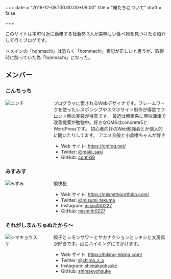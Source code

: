+++
date = "2016-12-08T00:00:00+09:00"
title = "俺たちについて"
draft = false

+++

このサイトは本町付近に勤務する社畜勢 3人が美味しい食べ物を見つけたら紹介して行くブログです。

ドメインの「honmachi」は恐らく「hommachi」表記が正しいと思うが、取得時に酔っていた為「honmachi」になった。

## メンバー

### こんちっち

<dl>
<dt style="float: left; clear: left; width: 20%;"><img src="/images/icon/contiki9.jpg" alt="コンチ" style="max-width: 100%;"></dt>
<dd style="padding-left: 22%;">
<p>プログラマに愛されるWebデザイナです。フレームワークを使ったレスポンシブやスマホサイト制作が得意でフロント側の実装が得意です。 最近は解析系に興味津津で改善提案が勉強中。好きなCMSはconcrete5とWordPressです。 初心者向けのWeb勉強会とか個人的に開いたりしてます。 アニメ全般と小倉唯ちゃんが好き</p>
<ul>
<li>Web サイト: <a href="https://cntlog.net/">https://cntlog.net/</a></li>
<li>Twitter: <a href="https://twitter.com/maki_saki">@maki_saki</a></li>
<li>GitHub: <a href="https://github.com/contiki9">contiki9</a></li>
</ul>
</dd>
</dl>

### みすみす

<dl>
<dt style="float: left; clear: left; width: 20%;"><img src="/images/icon/misumi_takuma.jpg" alt="みすみ" style="max-width: 100%;"></dt>
<dd style="padding-left: 22%;">
<p>愉快犯</p>
<ul>
<li>Web サイト: <a href="https://mismithportfolio.com/">https://mismithportfolio.com/</a></li>
<li>Twitter: <a href="https://twitter.com/misumi_takuma">@misumi_takuma</a></li>
<li>Instagram: <a href="https://www.instagram.com/mismith0227/">mismith0227</a></li>
<li>GitHub: <a href="https://github.com/mismith0227">mismith0227</a></li>
</ul>
</dd>
</dl>

### それがしまんちゅぬたから〜

<dl>
<dt style="float: left; clear: left; width: 20%;"><img src="/images/icon/shima.png" alt="シマキョウスケ" style="max-width: 100%;"></dt>
<dd style="padding-left: 22%;">
<p>餃子とレモンサワーとサカナクションとレキシと文房具が好きです。山にハイキングにでかけます。</p>
<ul>
<li>Web サイト: <a href="https://hiking-hiking.com/">https://hiking-hiking.com/</a></li>
<li>Twitter: <a href="https://twitter.com/shima_x_o">@shima_x_o</a></li>
<li>Instagram: <a href="https://www.instagram.com/shimakyohsuke/">shimakyohsuke</a></li>
<li>GitHub: <a href="https://github.com/shimakyohsuke">shimakyohsuke</a></li>
</ul>
</dd>
</dl>

